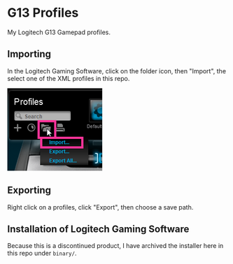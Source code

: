 # G13 Profiles

My Logitech G13 Gamepad profiles.

## Importing

In the Logitech Gaming Software, click on the folder icon, then "Import", the select one of the XML profiles in this repo.

![import](images/how-to-import.png)

## Exporting

Right click on a profiles, click "Export", then choose a save path.

## Installation of Logitech Gaming Software

Because this is a discontinued product, I have archived the installer here in this repo under
`binary/`.
